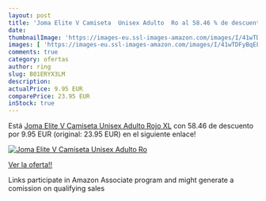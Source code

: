 ```yaml
---
layout: post
title: 'Joma Elite V Camiseta  Unisex Adulto  Ro al 58.46 % de descuento'
date: 
thumbnailImage: 'https://images-eu.ssl-images-amazon.com/images/I/41wTDFyBqEL._SL200_.jpg'
images: [ 'https://images-eu.ssl-images-amazon.com/images/I/41wTDFyBqEL._SL200_.jpg' ]
comments: true
category: ofertas
author: ring
slug: B01ERYX3LM
description:
actualPrice: 9.95 EUR
comparePrice: 23.95 EUR
inStock: true
---
```


Está [Joma Elite V Camiseta  Unisex Adulto  Rojo  XL](https://www.amazon.es/dp/B01ERYX3LM/?tag=tolees-21) con 58.46 de descuento por 9.95 EUR (original: 23.95 EUR) en el siguiente enlace!

[![Joma Elite V Camiseta  Unisex Adulto  Ro](https://images-eu.ssl-images-amazon.com/images/I/41wTDFyBqEL._SL200_.jpg)](https://www.amazon.es/dp/B01ERYX3LM/?tag=tolees-21)

[Ver la oferta!!](https://www.amazon.es/dp/B01ERYX3LM/?tag=tolees-21)

Links participate in Amazon Associate program and might generate a comission on qualifying sales


